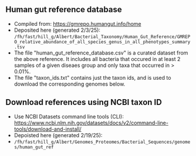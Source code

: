 ## Human gut reference database
- Compiled from: https://gmrepo.humangut.info/home
- Deposited here (generated 2/3/25): ```/fh/fast/hill_g/Albert/Bacterial_Taxonomy/Human_Gut_Reference/GMREPO_relative_abundance_of_all_species_genus_in_all_phenotypes_summary.tsv```
- The file "human_gut_reference_database.csv" is a curated dataset from the above reference.  It includes all bacteria that occured in at least 2 samples of a given diseaes group and only taxa that occurred in > 0.01%.
- The file "taxon_ids.txt" contains just the taxon ids, and is used to download the corresponding genomes below.

## Download references using NCBI taxon ID
- Use NCBI Datasets command line tools (CLI): https://www.ncbi.nlm.nih.gov/datasets/docs/v2/command-line-tools/download-and-install/
- Depoisted here (generated 2/19/25):
- ```/fh/fast/hill_g/Albert/Genomes_Proteomes/Bacterial_Sequences/genomes/human_gut_ref```
